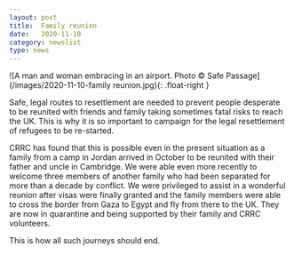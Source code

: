 ```yaml
---
layout: post
title:  Family reunion
date:   2020-11-10
category: newslist
type: news
---
```


![A man and woman embracing in an airport. Photo &copy; Safe Passage](/images/2020-11-10-family reunion.jpg){: .float-right }

Safe, legal routes to resettlement are needed to prevent people desperate to be reunited with friends and family taking sometimes fatal risks to reach the UK. This is why it is so important to campaign for the legal resettlement of refugees to be re-started.

CRRC has found that this is possible even in the present situation as a family from a camp in Jordan arrived in October to be reunited with their father and uncle in Cambridge. We were able even more recently to welcome three members of another family who had been separated for more than a decade by conflict. We were privileged to assist in a wonderful reunion after visas were finally granted and the family members were able to cross the border from Gaza to Egypt and fly from there to the UK. They are now in quarantine and being supported by their family and CRRC volunteers.

This is how all such journeys should end.
